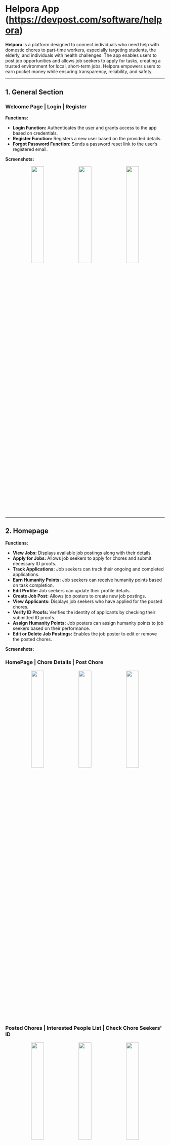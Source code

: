 # Helpora App (https://devpost.com/software/helpora)

**Helpora** is a platform designed to connect individuals who need help with domestic chores to part-time workers, especially targeting students, the elderly, and individuals with health challenges. The app enables users to post job opportunities and allows job seekers to apply for tasks, creating a trusted environment for local, short-term jobs. Helpora empowers users to earn pocket money while ensuring transparency, reliability, and safety.

---

## 1. General Section

### Welcome Page | Login | Register

**Functions:**
- **Login Function:** Authenticates the user and grants access to the app based on credentials.
- **Register Function:** Registers a new user based on the provided details.
- **Forgot Password Function:** Sends a password reset link to the user’s registered email.

**Screenshots:**

<p align="center">
  <img src="https://github.com/user-attachments/assets/6f7c7b85-1e57-49cd-9091-8c2fb41f4988" width="28%" style="margin-right: 1%;" />
  <img src="https://github.com/user-attachments/assets/dff50289-95bd-492e-a9a7-c23b9d2fc58f" width="28%" style="margin-right: 1%;" />
  <img src="https://github.com/user-attachments/assets/009ac3d6-8df2-4fe5-b440-86dc94a9191b" width="28%" />
</p>

---

## 2. Homepage

**Functions:**
- **View Jobs:** Displays available job postings along with their details.
- **Apply for Jobs:** Allows job seekers to apply for chores and submit necessary ID proofs.
- **Track Applications:** Job seekers can track their ongoing and completed applications.
- **Earn Humanity Points:** Job seekers can receive humanity points based on task completion.
- **Edit Profile:** Job seekers can update their profile details.
- **Create Job Post:** Allows job posters to create new job postings.
- **View Applicants:** Displays job seekers who have applied for the posted chores.
- **Verify ID Proofs:** Verifies the identity of applicants by checking their submitted ID proofs.
- **Assign Humanity Points:** Job posters can assign humanity points to job seekers based on their performance.
- **Edit or Delete Job Postings:** Enables the job poster to edit or remove the posted chores.

**Screenshots:**

### HomePage | Chore Details | Post Chore

<p align="center">
  <img src="https://github.com/user-attachments/assets/fd440737-a931-4cfa-836f-085968a7e255" width="28%" style="margin-right: 1%;" />
  <img src="https://github.com/user-attachments/assets/d23e0192-16fe-4062-9459-1da3a707cb2a" width="28%" style="margin-right: 1%;" />
  <img src="https://github.com/user-attachments/assets/b565d5ed-404d-4cd8-ba41-c7462f9b9603" width="28%" />
</p>

### Posted Chores | Interested People List | Check Chore Seekers' ID

<p align="center">
  <img src="https://github.com/user-attachments/assets/1311ccd9-12cc-4308-88bb-44f34a6c26a6" width="28%" style="margin-right: 1%;" />
  <img src="https://github.com/user-attachments/assets/d23e0192-16fe-4062-9459-1da3a707cb2a" width="28%" style="margin-right: 1%;" />
  <img src="https://github.com/user-attachments/assets/1ef1cc33-cea9-4531-9690-b6065cd0dd6d" width="28%" />
</p>

### Edit Chore 

<p align="center">
  <img src="https://github.com/user-attachments/assets/e2f7dbf1-fab7-4fe6-89b6-a0b8f99b33d2" width="28%" style="margin-right: 1%;" />
</p>








---

## Tech Stack

**Client:** Flutter, Dart

**Backend:** Firebase (Firestore, Firebase Authentication, Firebase Functions, Firebase Storage)

---

